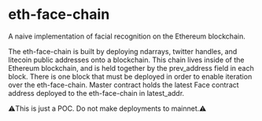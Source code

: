 # eth-face-chain
A naive implementation of facial recognition on the Ethereum blockchain.

The eth-face-chain is built by deploying ndarrays, twitter handles, and litecoin public addresses onto a blockchain. This chain lives inside of the Ethereum blockchain, and is held together by the prev_address field in each block. There is one block that must be deployed in order to enable iteration over the eth-face-chain. Master contract holds the latest Face contract address deployed to the eth-face-chain in latest_addr. 

⚠️This is just a POC. Do not make deployments to mainnet.⚠️
